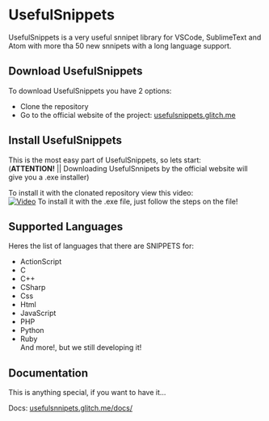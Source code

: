 # UsefulSnippets

UsefulSnippets is a very useful snnipet library for VSCode, SublimeText and Atom
with more tha 50 new snnipets with a long language support.

## Download UsefulSnippets

To download UsefulSnippets you have 2 options:
    <ul>
        <li>Clone the repository</li>
        <li>Go to the official website of the project: <a href="usefulsnippets.glitch.me">usefulsnippets.glitch.me</a></li>
    </ul>
    
## Install UsefulSnippets
 
 This is the most easy part of UsefulSnippets, so lets start:
  <br>
  (**ATTENTION!** || Downloading UsefulSnnipets by the official website will give you a .exe installer)
  
  To install it with the clonated repository view this video:
  <br>
    [![Video](https://www.youtube.com/watch?v=IdShXsT_rac)]()
  To install it with the .exe file, just follow the steps on the file!

## Supported Languages

Heres the list of languages that there are SNIPPETS for:
 <ul>
    <li>ActionScript</li>
    <li>C</li>
    <li>C++</li>
    <li>CSharp</li>
    <li>Css</li>
    <li>Html</li>
    <li>JavaScript</li>
    <li>PHP</li>
    <li>Python</li>
    <li>Ruby</li>
    And more!, but we still developing it!
 </ul>

## Documentation

This is anything special, if you want to have it...

Docs: <a href="https://usefulsnnipets.glitch.me/docs/geting-started/">usefulsnnipets.glitch.me/docs/</a>
